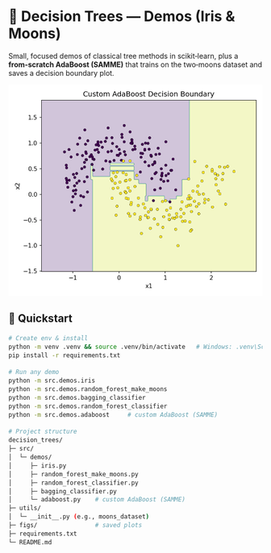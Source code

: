 # 🌳 Decision Trees — Demos (Iris & Moons)

Small, focused demos of classical tree methods in scikit‑learn, plus a **from‑scratch AdaBoost (SAMME)** that trains on the two‑moons dataset and saves a decision boundary plot.

![Decision Boundary](figs/decision_boundary.png)

## 🚀 Quickstart

```bash
# Create env & install
python -m venv .venv && source .venv/bin/activate   # Windows: .venv\Scripts\activate
pip install -r requirements.txt

# Run any demo
python -m src.demos.iris
python -m src.demos.random_forest_make_moons
python -m src.demos.bagging_classifier
python -m src.demos.random_forest_classifier
python -m src.demos.adaboost     # custom AdaBoost (SAMME)

# Project structure
decision_trees/
├─ src/
│  └─ demos/
│     ├─ iris.py
│     ├─ random_forest_make_moons.py
│     ├─ random_forest_classifier.py
│     ├─ bagging_classifier.py
│     └─ adaboost.py    # custom AdaBoost (SAMME)
├─ utils/
│  └─ __init__.py (e.g., moons_dataset)
├─ figs/                # saved plots
├─ requirements.txt
└─ README.md
